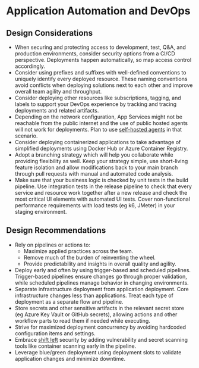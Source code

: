 # Application Automation and DevOps
## Design Considerations
- When securing and protecting access to development, test, Q&A, and production environments, consider security options from a CI/CD perspective. Deployments happen automatically, so map access control accordingly.
- Consider using prefixes and suffixes with well-defined conventions to uniquely identify every deployed resource. These naming conventions avoid conflicts when deploying solutions next to each other and improve overall team agility and throughput.
- Consider deploying other resources like subscriptions, tagging, and labels to support your DevOps experience by tracking and tracing deployments and related artifacts.
- Depending on the network configuration, App Services might not be reachable from the public internet and the use of public hosted agents will not work for deployments. Plan to use [self-hosted agents](https://azure.github.io/AppService/2021/01/04/deploying-to-network-secured-sites.html) in that scenario.
- Consider deploying containerized applications to take advantage of simplified deployments using Docker Hub or Azure Container Registry.
- Adopt a branching strategy which will help you collaborate while providing flexibility as well. Keep your strategy simple, use short-living feature isolation and allow modifications back to your main branch through pull requests with manual and automated code analysis.
- Make sure that your business logic is checked by unit tests in the build pipeline. Use integration tests in the release pipeline to check that every service and resource work together after a new release and check the most critical UI elements with automated UI tests. Cover non-functional performance requirements with load tests (eg k6, JMeter) in your staging environment.

## Design Recommendations
- Rely on pipelines or actions to:
    - Maximize applied practices across the team.
    - Remove much of the burden of reinventing the wheel.
    - Provide predictability and insights in overall quality and agility.
- Deploy early and often by using trigger-based and scheduled pipelines. Trigger-based pipelines ensure changes go through proper validation, while scheduled pipelines manage behavior in changing environments.
- Separate infrastructure deployment from application deployment. Core infrastructure changes less than applications. Treat each type of deployment as a separate flow and pipeline.
- Store secrets and other sensitive artifacts in the relevant secret store (eg Azure Key Vault or GitHub secrets), allowing actions and other workflow parts to read them if needed while executing.
-  Strive for maximized deployment concurrency by avoiding hardcoded configuration items and settings.
-  Embrace [shift left](https://docs.microsoft.com/en-us/azure/devops/learn/devops-at-microsoft/shift-left-make-testing-fast-reliable) security by adding vulnerability and secret scanning tools like container scanning early in the pipeline.
- Leverage blue/green deployment using deployment slots to validate application changes and minimize downtime. 
